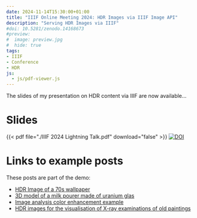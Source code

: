 ```yaml
---
date: 2024-11-14T15:30:00+01:00
title: "IIIF Online Meeting 2024: HDR Images via IIIF Image API"
description: "Serving HDR Images via IIIF"
#doi: 10.5281/zenodo.14168673
#preview:
#  image: preview.jpg
#  hide: true
tags:
- IIIF
- Conference
- HDR
js:
  - js/pdf-viewer.js
---
```


The slides of my presentation on HDR content via IIIF are now available...

<!--more-->

# Slides

{{< pdf file="./IIIF 2024 Lightning Talk.pdf" download="false" >}}
[![DOI](https://zenodo.org/badge/DOI/10.5281/zenodo.14168673.svg)](https://doi.org/10.5281/zenodo.14168673)

# Links to example posts

These posts are part of the demo:

* [HDR Image of a 70s wallpaper](https://christianmahnke.de/en/post/hdr-iiif/)
* [3D model of a milk pourer made of uranium glas](https://christianmahnke.de/en/post/uv-photogrammetry/)
* [Image analysis color enhancement example](https://christianmahnke.de/en/post/hdr-image-analysis/)
* [HDR images for the visualisation of X-ray examinations of old paintings](https://christianmahnke.de/en/post/hdr-radiography-visualisation/)
